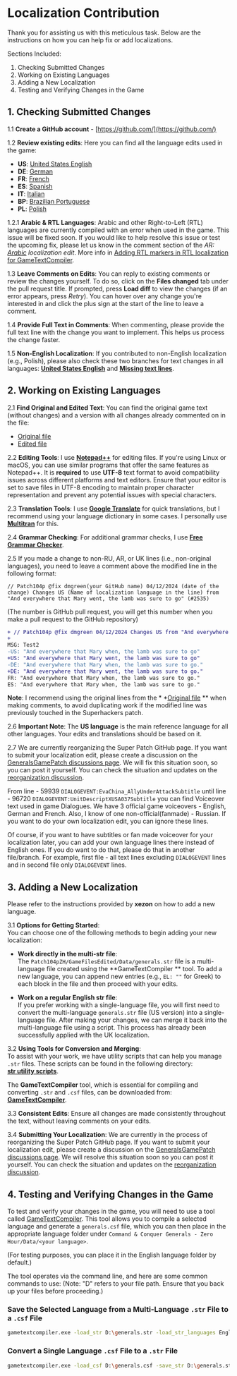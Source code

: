 # Localization Contribution

Thank you for assisting us with this meticulous task. Below are the instructions on how you can help fix or add
localizations.

Sections Included:

1. Checking Submitted Changes
2. Working on Existing Languages
3. Adding a New Localization
4. Testing and Verifying Changes in the Game

## 1. Checking Submitted Changes

1.1 **Create a GitHub account** - [https://github.com/](https://github.com/)

1.2 **Review existing edits**: Here you can find all the language edits used in the game:

- **US**: [United States English](https://github.com/TheSuperHackers/GeneralsGamePatch/pull/2535)
- **DE**: [German](https://github.com/TheSuperHackers/GeneralsGamePatch/pull/2536)
- **FR**: [French](https://github.com/TheSuperHackers/GeneralsGamePatch/pull/2639)
- **ES**: [Spanish](https://github.com/TheSuperHackers/GeneralsGamePatch/pull/2538)
- **IT**: [Italian](https://github.com/TheSuperHackers/GeneralsGamePatch/pull/2539)
- **BP**: [Brazilian Portuguese](https://github.com/TheSuperHackers/GeneralsGamePatch/pull/2542)
- **PL**: [Polish](https://github.com/TheSuperHackers/GeneralsGamePatch/pull/2543)

1.2.1 **Arabic & RTL Languages**: Arabic and other Right-to-Left (RTL) languages are currently compiled with an error
when used in the game. This issue will be fixed soon. If you would like to help resolve this issue or test the upcoming
fix, please let us know in the comment section of the
*AR: [Arabic](https://github.com/TheSuperHackers/GeneralsGamePatch/pull/2546) localization edit*.
More info in [Adding RTL markers in RTL localization for GameTextCompiler](https://github.com/TheSuperHackers/GeneralsGamePatch/discussions/2659).

1.3 **Leave Comments on Edits**: You can reply to existing comments or review the changes yourself. To do so, click on
the **Files changed** tab under the pull request title. If prompted, press **Load diff** to view the changes (if an
error appears, press *Retry*). You can hover over any change you're interested in and click the plus sign at the start
of the line to leave a comment.

1.4 **Provide Full Text in Comments**: When commenting, please provide the full text line with the change you want to
implement. This helps us process the change faster.

1.5 **Non-English Localization**: If you contributed to non-English localization (e.g., Polish), please also check these
two branches for text changes in all languages:
**[United States English](https://github.com/TheSuperHackers/GeneralsGamePatch/pull/2535)** and **[Missing text lines](https://github.com/TheSuperHackers/GeneralsGamePatch/pull/2571)**.

## 2. Working on Existing Languages

2.1 **Find Original and Edited Text**: You can find the original game text (without changes) and a version with all
changes already commented on in the file:

- [Original file](https://github.com/TheSuperHackers/GeneralsGamePatch/blob/4815538dd574dd7e9d20de4f58a78502b082e761/Patch104pZH/GameFilesEdited/Data/generals.str)
- [Edited file](https://github.com/TheSuperHackers/GeneralsGamePatch/blob/main/Patch104pZH/GameFilesEdited/Data/generals.str)

2.2 **Editing Tools**: I use **[Notepad++](https://notepad-plus-plus.org/downloads/)** for editing files. If you're
using Linux or macOS, you can use similar programs that offer the same features as Notepad++.
It is **required** to use **UTF-8** text format to avoid compatibility issues across different platforms and text
editors. Ensure that your editor is set to save files in UTF-8 encoding to maintain proper character representation
and prevent any potential issues with special characters.

2.3 **Translation Tools**: I use
**[Google Translate](https://translate.google.ca/?hl=en&tab=TT&sl=auto&tl=en&op=translate)** for quick translations,
but I recommend using your language dictionary in some cases. I personally use **[Multitran](https://www.multitran.com/)**
for this.

2.4 **Grammar Checking**: For additional grammar checks, I use **[Free Grammar Checker](https://languagetool.org/)**.

2.5 If you made a change to non-RU, AR, or UK lines (i.e., non-original languages), you need to leave a comment above
the modified line in the following format:

```text
// Patch104p @fix dmgreen(your GitHub name) 04/12/2024 (date of the change) Changes US (Name of localization language in the line) from "And everywhere that Mary went, the lamb was sure to go" (#2535)
```

(The number is GitHub pull request, you will get this number when you make a pull request to the GitHub repository)

```diff
+ // Patch104p @fix dmgreen 04/12/2024 Changes US from "And everywhere that Mary when, the lamb was sure to go" (#2535)
+
MSG: Test2
-US: "And everywhere that Mary when, the lamb was sure to go"
+US: "And everywhere that Mary went, the lamb was sure to go"
-DE: "And everywhere that Mary when, the lamb was sure to go."
+DE: "And everywhere that Mary went, the lamb was sure to go."
FR: "And everywhere that Mary when, the lamb was sure to go."
ES: "And everywhere that Mary when, the lamb was sure to go."
 ```

**Note**: I recommend using the original lines from the *
*[Original file](https://github.com/TheSuperHackers/GeneralsGamePatch/blob/4815538dd574dd7e9d20de4f58a78502b082e761/Patch104pZH/GameFilesEdited/Data/generals.str)
** when making comments, to avoid duplicating work if the modified line was previously touched in the Superhackers
patch.

2.6 **Important Note**: The **US language** is the main reference language for all other languages. Your edits and
translations should be based on it.

2.7 We are currently reorganizing the Super Patch GitHub page. If you want to submit your localization edit, please
create a discussion on the [GeneralsGamePatch discussions page](https://github.com/TheSuperHackers/GeneralsGamePatch/discussions).
We will fix this situation soon, so you can post it yourself. You can check the situation and
updates on the [reorganization discussion](https://github.com/TheSuperHackers/GeneralsGamePatch/discussions/2637).

From line - 59939 `DIALOGEVENT:EvaChina_AllyUnderAttackSubtitle` until line - 96720
`DIALOGEVENT:UnitDescriptXUSA037Subtitle` you can find Voiceover text used in game Dialogues. We have 3 official game
voiceovers - English, German and French. Also, I know of one non-official(fanmade) - Russian. If you want to do your own
localization edit, you can ignore these lines.

Of course, if you want to have subtitles or fan made voiceover for your localization later, you can add your own
language lines there instead of English ones. If you do want to do that, please do that in another file/branch. For
example, first file - all text lines excluding `DIALOGEVENT` lines and in second file only `DIALOGEVENT` lines.

## 3. Adding a New Localization

Please refer to the instructions provided by **xezon** on how to add a new language.

3.1 **Options for Getting Started**:  
You can choose one of the following methods to begin adding your new localization:

- **Work directly in the multi-str file**:  
  The `Patch104pZH/GameFilesEdited/Data/generals.str` file is a multi-language file created using the **GameTextCompiler
  ** tool. To add a new language, you can append new entries (e.g., `EL: ""` for Greek) to each block in the file and
  then proceed with your edits.

- **Work on a regular English str file**:  
  If you prefer working with a single-language file, you will first need to convert the multi-language `generals.str`
  file (US version) into a single-language file. After making your changes, we can merge it back into the multi-language
  file using a script. This process has already been successfully applied with the UK localization.

3.2 **Using Tools for Conversion and Merging**:  
To assist with your work, we have utility scripts that can help you manage `.str` files. These scripts can be found in
the following directory:  
[**str utility scripts**](https://github.com/TheSuperHackers/GeneralsGamePatch/tree/main/Patch104pZH/Design/Scripts/str).

The **GameTextCompiler** tool, which is essential for compiling and converting `.str` and `.csf` files, can be
downloaded from:  
[**GameTextCompiler**](https://github.com/TheSuperHackers/GeneralsTools/tree/main/Tools/gametextcompiler).

3.3 **Consistent Edits**: Ensure all changes are made consistently throughout the text, without leaving comments on your
edits.

3.4 **Submitting Your Localization**: We are currently in the process of reorganizing the Super Patch GitHub page. If
you want to submit your localization edit, please create a
discussion on the [GeneralsGamePatch discussions page](https://github.com/TheSuperHackers/GeneralsGamePatch/discussions).
We will resolve this situation soon so you can post it yourself. You can check the situation and
updates on the [reorganization discussion](https://github.com/TheSuperHackers/GeneralsGamePatch/discussions/2637).

## 4. Testing and Verifying Changes in the Game

To test and verify your changes in the game, you will need to use a tool
called [GameTextCompiler](https://github.com/TheSuperHackers/GeneralsTools/tree/main/Tools/gametextcompiler). This tool
allows you to compile a selected language and generate a `generals.csf` file, which you can then place in the
appropriate language folder under `Command & Conquer Generals - Zero Hour/Data/<your language>`.

(For testing purposes, you can place it in the English language folder by default.)

The tool operates via the command line, and here are some common commands to use:
(Note: "D" refers to your file path. Ensure that you back up your files before proceeding.)

### Save the Selected Language from a Multi-Language `.str` File to a `.csf` File

```bash
gametextcompiler.exe -load_str D:\generals.str -load_str_languages English -save_csf D:\generals.csf
```

### Convert a Single Language `.csf` File to a `.str` File

```bash
gametextcompiler.exe -load_csf D:\generals.csf -save_str D:\generals.str
```
